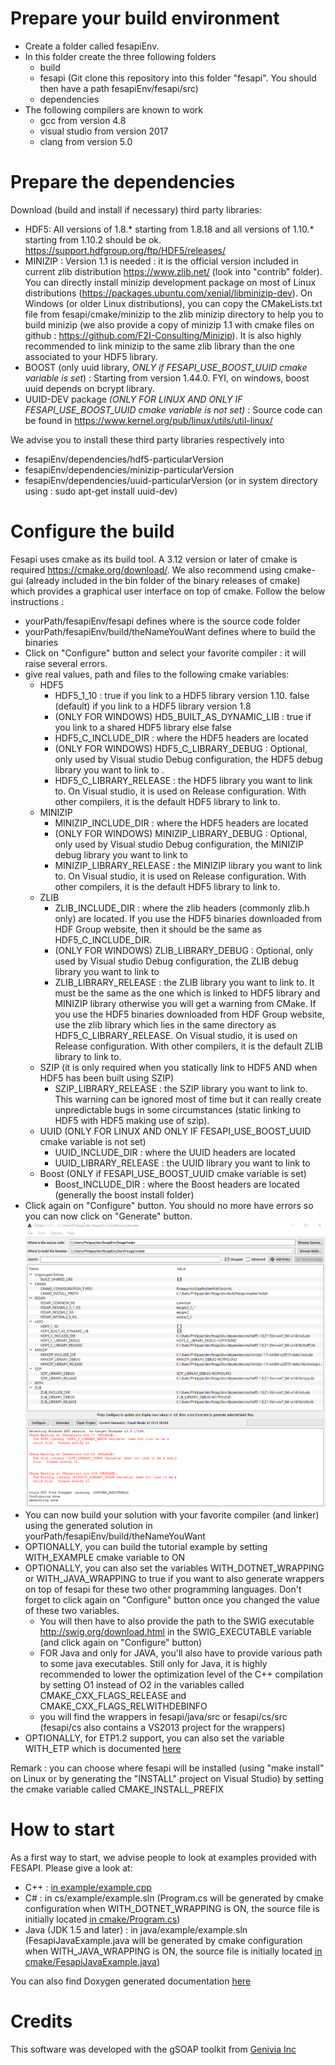 
# Prepare your build environment
 - Create a folder called fesapiEnv.
 - In this folder create the three following folders
	 - build
	 - fesapi (Git clone this repository into this folder "fesapi". You should then have a path fesapiEnv/fesapi/src)
	 - dependencies 
  - The following compilers are known to work
    - gcc from version 4.8
	- visual studio from version 2017
	- clang from version 5.0
# Prepare the dependencies
Download (build and install if necessary) third party libraries:
- HDF5: All versions of 1.8.* starting from 1.8.18 and all versions of 1.10.* starting from 1.10.2 should be ok. https://support.hdfgroup.org/ftp/HDF5/releases/
- MINIZIP : Version 1.1 is needed : it is the official version included in current zlib distribution https://www.zlib.net/ (look into "contrib" folder). You can directly install minizip development package on most of Linux distributions (https://packages.ubuntu.com/xenial/libminizip-dev). On Windows (or older Linux distributions), you can copy the CMakeLists.txt file from fesapi/cmake/minizip to the zlib minizip directory to help you to build minizip (we also provide a copy of minizip 1.1 with cmake files on github : https://github.com/F2I-Consulting/Minizip). It is also highly recommended to link minizip to the same zlib library than the one associated to your HDF5 library.
- BOOST (only uuid library, *ONLY if FESAPI_USE_BOOST_UUID cmake variable is set*) : Starting from version 1.44.0. FYI, on windows, boost uuid depends on bcrypt library.
- UUID-DEV package *(ONLY FOR LINUX AND ONLY IF FESAPI_USE_BOOST_UUID cmake variable is not set)* : Source code can be found in https://www.kernel.org/pub/linux/utils/util-linux/

We advise you to install these third party libraries respectively into
- fesapiEnv/dependencies/hdf5-particularVersion
- fesapiEnv/dependencies/minizip-particularVersion
- fesapiEnv/dependencies/uuid-particularVersion (or in system directory using : sudo apt-get install uuid-dev)
# Configure the build
Fesapi uses cmake as its build tool. A 3.12 version or later of cmake is required https://cmake.org/download/. We also recommend using cmake-gui (already included in the bin folder of the binary releases of cmake) which provides a graphical user interface on top of cmake. Follow the below instructions :

- yourPath/fesapiEnv/fesapi defines where is the source code folder
- yourPath/fesapiEnv/build/theNameYouWant defines where to build the binaries
- Click on "Configure" button and select your favorite compiler : it will raise several errors.
- give real values, path and files to the following cmake variables:
	- HDF5
		- HDF5_1_10 : true if you link to a HDF5 library version 1.10. false (default) if you link to a HDF5 library version 1.8
		- (ONLY FOR WINDOWS) HD5_BUILT_AS_DYNAMIC_LIB : true if you link to a shared HDF5 library else false
		- HDF5_C_INCLUDE_DIR : where the HDF5 headers are located
		- (ONLY FOR WINDOWS) HDF5_C_LIBRARY_DEBUG : Optional, only used by Visual studio Debug configuration, the HDF5 debug library you want to link to .
		- HDF5_C_LIBRARY_RELEASE : the HDF5 library you want to link to. On Visual studio, it is used on Release configuration. With other compilers, it is the default HDF5 library to link to.
	- MINIZIP
		- MINIZIP_INCLUDE_DIR : where the HDF5 headers are located
		- (ONLY FOR WINDOWS) MINIZIP_LIBRARY_DEBUG : Optional, only used by Visual studio Debug configuration, the MINIZIP debug library you want to link to
		- MINIZIP_LIBRARY_RELEASE : the MINIZIP library you want to link to.  On Visual studio, it is used on Release configuration. With other compilers, it is the default HDF5 library to link to.
	- ZLIB
		- ZLIB_INCLUDE_DIR : where the zlib headers (commonly zlib.h only) are located. If you use the HDF5 binaries downloaded from HDF Group website, then it should be the same as HDF5_C_INCLUDE_DIR.
		- (ONLY FOR WINDOWS) ZLIB_LIBRARY_DEBUG : Optional, only used by Visual studio Debug configuration, the ZLIB debug library you want to link to
		- ZLIB_LIBRARY_RELEASE : the ZLIB library you want to link to. It must be the same as the one which is linked to HDF5 library and MINIZIP library otherwise you will get a warning from CMake. If you use the HDF5 binaries downloaded from HDF Group website, use the zlib library which lies in the same directory as HDF5_C_LIBRARY_RELEASE. On Visual studio, it is used on Release configuration. With other compilers, it is the default ZLIB library to link to.
	- SZIP (it is only required when you statically link to HDF5 AND when HDF5 has been built using SZIP)
		- SZIP_LIBRARY_RELEASE : the SZIP library you want to link to. This warning can be ignored most of time but it can really create unpredictable bugs in some circumstances (static linking to HDF5 with HDF5 making use of szip).
	- UUID (ONLY FOR LINUX AND ONLY IF FESAPI_USE_BOOST_UUID cmake variable is not set)
		- UUID_INCLUDE_DIR : where the UUID headers are located
		- UUID_LIBRARY_RELEASE : the UUID library you want to link to
	- Boost (ONLY if FESAPI_USE_BOOST_UUID cmake variable is set)
		- Boost_INCLUDE_DIR : where the Boost headers are located (generally the boost install folder)
- Click again on "Configure" button. You should no more have errors so you can now click on "Generate" button.
![alt text](./cmake/cmake.PNG)
- You can now build your solution with your favorite compiler (and linker) using the generated solution in yourPath/fesapiEnv/build/theNameYouWant
- OPTIONALLY, you can build the tutorial example by setting WITH_EXAMPLE cmake variable to ON
- OPTIONALLY, you can also set the variables WITH_DOTNET_WRAPPING or WITH_JAVA_WRAPPING to true if you want to also generate wrappers on top of fesapi for these two other programming languages. Don't forget to click again on "Configure" button once you changed the value of these two variables.
	- You will then have to also provide the path to the SWIG executable http://swig.org/download.html in the SWIG_EXECUTABLE variable (and click again on "Configure" button)
	- FOR Java and only for JAVA, you'll also have to provide various path to some java executables. Still only for Java, it is highly recommended to lower the optimization level of the C++ compilation by setting O1 instead of O2 in the variables called CMAKE_CXX_FLAGS_RELEASE and CMAKE_CXX_FLAGS_RELWITHDEBINFO
	- you will find the wrappers in fesapi/java/src or fesapi/cs/src (fesapi/cs also contains a VS2013 project for the wrappers)
- OPTIONALLY, for ETP1.2 support, you can also set the variable WITH_ETP which is documented [here](https://github.com/F2I-Consulting/fesapi/tree/etp/src/etp)

Remark : you can choose where fesapi will be installed (using "make install" on Linux or by generating the "INSTALL" project on Visual Studio) by setting the cmake variable called CMAKE_INSTALL_PREFIX
# How to start
As a first way to start, we advise people to look at examples provided with FESAPI. Please give a look at:
- C++ : [in example/example.cpp](./example/example.cpp)
- C# : in cs/example/example.sln (Program.cs will be generated by cmake configuration when WITH_DOTNET_WRAPPING is ON, the source file is initially located [in cmake/Program.cs](./cmake/Program.cs))
- Java (JDK 1.5 and later) : in java/example/example.sln (FesapiJavaExample.java will be generated by cmake configuration when WITH_JAVA_WRAPPING is ON, the source file is initially located [in cmake/FesapiJavaExample.java](./cmake/FesapiJavaExample.java))

You can also find Doxygen generated documentation [here](https://f2i-consulting.com/fesapi/doxygen/)
# Credits
This software was developed with the gSOAP toolkit from [Genivia Inc](http://genivia.com/)
